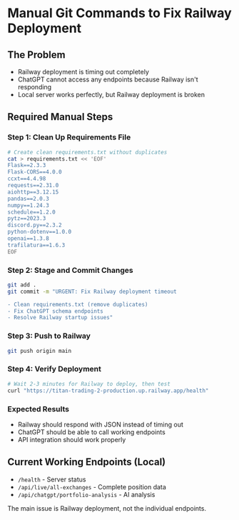 # Manual Git Commands to Fix Railway Deployment

## The Problem
- Railway deployment is timing out completely
- ChatGPT cannot access any endpoints because Railway isn't responding
- Local server works perfectly, but Railway deployment is broken

## Required Manual Steps

### Step 1: Clean Up Requirements File
```bash
# Create clean requirements.txt without duplicates
cat > requirements.txt << 'EOF'
Flask==2.3.3
Flask-CORS==4.0.0  
ccxt==4.4.98
requests==2.31.0
aiohttp==3.12.15
pandas==2.0.3
numpy==1.24.3
schedule==1.2.0
pytz==2023.3
discord.py==2.3.2
python-dotenv==1.0.0
openai==1.3.8
trafilatura==1.6.3
EOF
```

### Step 2: Stage and Commit Changes
```bash
git add .
git commit -m "URGENT: Fix Railway deployment timeout

- Clean requirements.txt (remove duplicates)
- Fix ChatGPT schema endpoints
- Resolve Railway startup issues"
```

### Step 3: Push to Railway
```bash
git push origin main
```

### Step 4: Verify Deployment
```bash
# Wait 2-3 minutes for Railway to deploy, then test
curl "https://titan-trading-2-production.up.railway.app/health"
```

### Expected Results
- Railway should respond with JSON instead of timing out
- ChatGPT should be able to call working endpoints
- API integration should work properly

## Current Working Endpoints (Local)
- `/health` - Server status
- `/api/live/all-exchanges` - Complete position data
- `/api/chatgpt/portfolio-analysis` - AI analysis

The main issue is Railway deployment, not the individual endpoints.